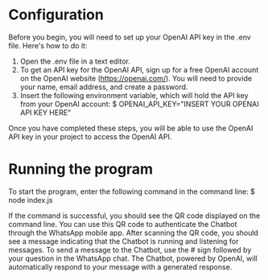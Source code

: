 # Configuration
Before you begin, you will need to set up your OpenAI API key in the .env file. Here's how to do it:

1. Open the .env file in a text editor.
2. To get an API key for the OpenAI API, sign up for a free OpenAI account on the OpenAI website (https://openai.com/). You will need to provide your name, email address, and create a password.
3. Insert the following environment variable, which will hold the API key from your OpenAI account:
$ OPENAI_API_KEY="INSERT YOUR OPENAI API KEY HERE"

Once you have completed these steps, you will be able to use the OpenAI API key in your project to access the OpenAI API.

# Running the program
To start the program, enter the following command in the command line:
$ node index.js

If the command is successful, you should see the QR code displayed on the command line.
You can use this QR code to authenticate the Chatbot through the WhatsApp mobile app. After scanning the QR code, you should see a message indicating that the Chatbot is running and listening for messages.
To send a message to the Chatbot, use the # sign followed by your question in the WhatsApp chat. The Chatbot, powered by OpenAI, will automatically respond to your message with a generated response.